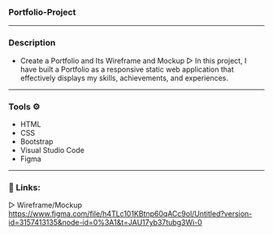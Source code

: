 ### Portfolio-Project
-----------------------------------------------------------------------------
### Description
- Create a Portfolio and Its Wireframe and Mockup
▷ In this project, I have built a Portfolio as a responsive static web application that effectively displays my skills, achievements, and experiences.

-----------------------------------------------------------------------------
### Tools ⚙️
- HTML 
- CSS 
- Bootstrap 
- Visual Studio Code 
- Figma

-----------------------------------------------------------------------------
### 📎 Links:
▷ Wireframe/Mockup
https://www.figma.com/file/h4TLc101KBtnp60qACc9ol/Untitled?version-id=3157413135&node-id=0%3A1&t=JAU17yb37tubg3Wi-0
